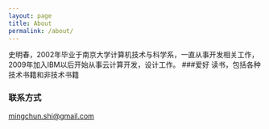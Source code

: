 ```yaml
---
layout: page
title: About
permalink: /about/
---
```


史明春，2002年毕业于南京大学计算机技术与科学系，一直从事开发相关工作，2009年加入IBM以后开始从事云计算开发，设计工作。
###爱好
读书，包括各种技术书籍和非技术书籍


### 联系方式

[mingchun.shi@gmail.com](mailto:mingchun.shi@gmail.com)
